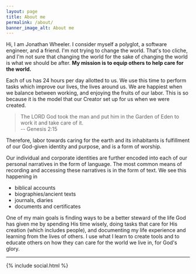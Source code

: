 ```yaml
---
layout: page
title: About me
permalink: /about/
banner_image_alt: About me
---
```


Hi, I am Jonathan Wheeler. I consider myself a polyglot, a software engineer,
and a friend. I'm not trying to change the world. That's too cliche, and
I'm not sure that changing the world for the sake of changing the world is what
we should be after. **My mission is to equip others to help care for the world.**

Each of us has 24 hours per day allotted to us. We use this time to perform tasks
which improve our lives, the lives around us. We are happiest when we balance between
working, and enjoying the fruits of our labor. This is so because it is the model that
our Creator set up for us when we were created.

> The LORD God took the man and put him in the Garden of Eden to work it and take care of it.  
-- Genesis 2:15

Therefore, labor towards caring for the earth and its inhabitants is fulfillment of our
God-given identity and purpose, and is a form of worship.

Our individual and corporate identities are further encoded into each of our personal 
narratives in the form of language.
The most common means of recording and accessing these narratives is in the form of text.
We see this happening in

- biblical accounts
- biographies/ancient texts
- journals, diaries
- documents and certificates

One of my main goals is finding ways to be a better steward of the life God has given me by
spending His time wisely, doing tasks that care for His creation (which includes people), and documenting my
life experience and learning from the lives of others. I use what I learn to create tools
and to educate others on how they can care for the world we live in, for God's glory.

---

{% include social.html %}

[pw]: http://processwire.com
[jekyll]: http://jekyllrb.com
